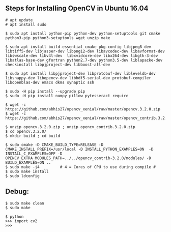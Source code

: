 
Steps for Installing OpenCV in Ubuntu 16.04
-
    # apt update
    # apt install sudo
    
    $ sudo apt install python-pip python-dev python-setuptools git cmake python3-pip python3-setuptools wget unzip make
    
    $ sudo apt install build-essential cmake pkg-config libjpeg8-dev libtiff5-dev libjasper-dev libpng12-dev libavcodec-dev libavformat-dev libswscale-dev libv4l-dev  libxvidcore-dev libx264-dev libgtk-3-dev libatlas-base-dev gfortran python2.7-dev python3.5-dev liblapacke-dev checkinstall libpjproject-dev libboost-all-dev
    
    $ sudo apt install libpjproject-dev libprotobuf-dev libleveldb-dev libsnappy-dev libopencv-dev libhdf5-serial-dev protobuf-compiler libopenblas-dev emacs dkms synaptic ssh
    
    $ sudo -H pip install --upgrade pip
    $ sudo -H pip install numpy pillow pytesseract require
    
    $ wget -c https://github.com/abhis27/opencv_xenial/raw/master/opencv.3.2.0.zip
    $ wget -c https://github.com/abhis27/opencv_xenial/raw/master/opencv_contrib.3.2.0.zip

    $ unzip opencv.3.2.0.zip ; unzip opencv_contrib.3.2.0.zip
    $ cd opencv.3.2.0/
    $ mkdir build ; cd build

    $ sudo cmake -D CMAKE_BUILD_TYPE=RELEASE -D CMAKE_INSTALL_PREFIX=/usr/local -D INSTALL_PYTHON_EXAMPLES=ON  -D INSTALL_C_EXAMPLES=OFF -D OPENCV_EXTRA_MODULES_PATH=../../opencv_contrib-3.2.0/modules/ -D BUILD_EXAMPLES=ON ..
    $ sudo make -j4         # 4 = Cores of CPU to use during compile # 
    $ sudo make install
    $ sudo ldconfig
    
Debug:
-
    $ sudo make clean
    $ sudo make
    
    $ python
    >>> import cv2
    >>>


